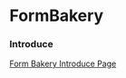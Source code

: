 # FormBakery

### Introduce

[Form Bakery Introduce Page](https://github.com/codestates/FormBakery/wiki)
